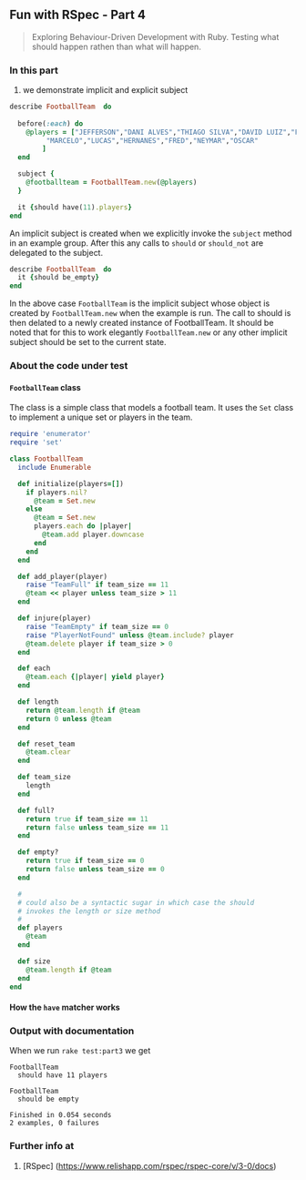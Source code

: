 ## Fun with RSpec - Part 4
> Exploring Behaviour-Driven Development with Ruby. Testing what should happen rathen than what will happen.

### In this part
1. we demonstrate implicit and explicit subject

```ruby
describe FootballTeam  do
  
  before(:each) do
    @players = ["JEFFERSON","DANI ALVES","THIAGO SILVA","DAVID LUIZ","FERNANDO",
         "MARCELO","LUCAS","HERNANES","FRED","NEYMAR","OSCAR"
        ]
  end

  subject {
    @footballteam = FootballTeam.new(@players)
  }

  it {should have(11).players}
end
```

An implicit subject is created when we explicitly invoke the `subject` method in an example group. After this any calls to `should` or 
`should_not` are delegated to the subject. 

```ruby
describe FootballTeam  do
  it {should be_empty}
end
```
In the above case `FootballTeam` is the implicit subject whose object is created by `FootballTeam.new` when the example is run. The call to should is then delated to a newly created instance of FootballTeam. It should be noted that for this to work elegantly 
`FootballTeam.new` or any other implicit subject should be set to the current state.

### About the code under test

#### `FootballTeam` class

The class is a simple class that models a football team. It uses the `Set` class to implement a unique set or players
in the team.

```ruby
require 'enumerator'
require 'set'

class FootballTeam
  include Enumerable

  def initialize(players=[])
    if players.nil?
      @team = Set.new
    else
      @team = Set.new
      players.each do |player|
        @team.add player.downcase
      end
    end
  end

  def add_player(player)
    raise "TeamFull" if team_size == 11   
    @team << player unless team_size > 11
  end

  def injure(player)
    raise "TeamEmpty" if team_size == 0
    raise "PlayerNotFound" unless @team.include? player   
    @team.delete player if team_size > 0
  end

  def each
    @team.each {|player| yield player}
  end

  def length
    return @team.length if @team
    return 0 unless @team
  end

  def reset_team
    @team.clear
  end

  def team_size
    length
  end

  def full?
    return true if team_size == 11
    return false unless team_size == 11
  end

  def empty?
    return true if team_size == 0
    return false unless team_size == 0
  end

  #
  # could also be a syntactic sugar in which case the should
  # invokes the length or size method
  #
  def players
    @team
  end

  def size
    @team.length if @team
  end
end
```

#### How the `have` matcher works


### Output with documentation
When we run `rake test:part3` we get
```
FootballTeam
  should have 11 players

FootballTeam
  should be empty

Finished in 0.054 seconds
2 examples, 0 failures
```

### Further info at
1. [RSpec] (https://www.relishapp.com/rspec/rspec-core/v/3-0/docs)